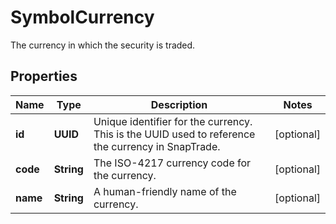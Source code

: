 

# SymbolCurrency

The currency in which the security is traded.

## Properties

| Name | Type | Description | Notes |
|------------ | ------------- | ------------- | -------------|
|**id** | **UUID** | Unique identifier for the currency. This is the UUID used to reference the currency in SnapTrade. |  [optional] |
|**code** | **String** | The ISO-4217 currency code for the currency. |  [optional] |
|**name** | **String** | A human-friendly name of the currency. |  [optional] |



